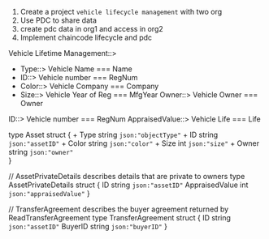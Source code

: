1. Create a project `vehicle lifecycle management` with two org
2. Use PDC to share data
3. create pdc data in org1 and access in org2
4. Implement chaincode lifecycle and pdc  


Vehicle Lifetime Management::>
+ Type::>     Vehicle Name        === Name   
+ ID::>       Vehicle number      === RegNum
+ Color::>    Vehicle Company     === Company
+ Size::>     Vehicle Year of Reg === MfgYear
Owner::>    Vehicle Owner       === Owner

ID::>       Vehicle number      === RegNum
AppraisedValue::> Vehicle Life  === Life











type Asset struct {
	+ Type  string `json:"objectType"` 
	+ ID    string `json:"assetID"`
	+ Color string `json:"color"`
    + Size  int    `json:"size"`
	+ Owner string `json:"owner"`  
}

// AssetPrivateDetails describes details that are private to owners
type AssetPrivateDetails struct {
	ID             string `json:"assetID"`
	AppraisedValue int    `json:"appraisedValue"`
}

// TransferAgreement describes the buyer agreement returned by ReadTransferAgreement
type TransferAgreement struct {
	ID      string `json:"assetID"`
	BuyerID string `json:"buyerID"`
}